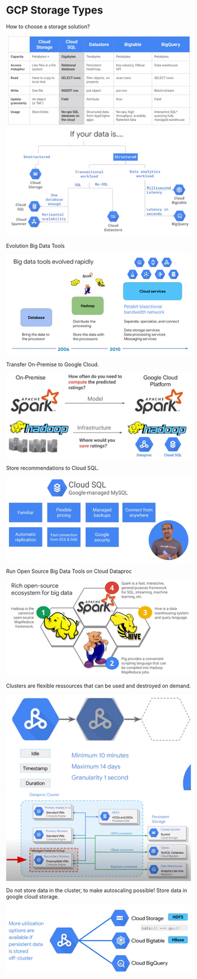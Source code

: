 # GCP Storage Types

How to choose a storage solution?

![Access Patterns](../../img/gcp_storage_patterns.png)  
![Storage Tree](../../img/gcp_storage_patterns2.png)

Evolution Big Data Tools

![Storage Tree](../../img/gcp_storage_patterns3.png)

Transfer On-Premise to Google Cloud.

![Recommend 3](../../img/gcp_recommend_3.png)

Store recommendations to Cloud SQL.

![Recommend 4](../../img/gcp_recommend_4.png)

Run Open Source Big Data Tools on Cloud Dataproc

![Recommend 5](../../img/gcp_recommend_5.png)

Clusters are flexible ressources that can be used and destroyed on demand.

![Recommend 6](../../img/gcp_recommend_6.png)  
![Recommend 7](../../img/gcp_recommend_7.png)

Do not store data in the cluster, to make autoscaling possible! Store data in google cloud storage.

![Recommend 8](../../img/gcp_recommend_8.png)
